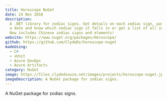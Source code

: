 ```yaml
---
title: Horoscope NuGet
date: 24 Nov 2018
description:
  A .NET library for zodiac signs. Get details on each zodiac sign, pass
  a date and know which zodiac sign it falls in or get a list of all zodiac signs.
  Now includes Chinese zodiac signs and elements!
website: https://www.nuget.org/packages/Horoscope/
github: https://github.com/ClydeDz/horoscope-nuget
madeUsing:
  - C#
  - xUnit
  - Azure DevOps
  - Azure Artifacts
category: NuGet
image: https://files.clydedsouza.net/images/projects/horoscope-nuget.jpg
imageDescription: A NuGet package for zodiac signs.
---
```


A NuGet package for zodiac signs.
